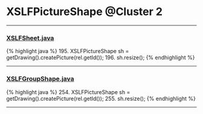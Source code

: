 # XSLFPictureShape @Cluster 2

***

### [XSLFSheet.java](https://searchcode.com/codesearch/view/97406768/)
{% highlight java %}
195. XSLFPictureShape sh = getDrawing().createPicture(rel.getId());
196. sh.resize();
{% endhighlight %}

***

### [XSLFGroupShape.java](https://searchcode.com/codesearch/view/97406700/)
{% highlight java %}
254. XSLFPictureShape sh = getDrawing().createPicture(rel.getId());
255. sh.resize();
{% endhighlight %}

***


